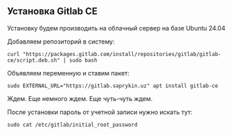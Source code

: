 ## Установка Gitlab CE

Установку будем производить на облачный сервер на базе Ubuntu 24.04

Добавляем репозиторий в систему:

`curl "https://packages.gitlab.com/install/repositories/gitlab/gitlab-ce/script.deb.sh" | sudo bash`

Объявляем переменную и ставим пакет:

`sudo EXTERNAL_URL="https://gitlab.saprykin.uz" apt install gitlab-ce`

Ждем. Еще немного ждем. Еще чуть-чуть ждем.

После установки пароль от учетной записи нужно искать тут:

`sudo cat /etc/gitlab/initial_root_password`